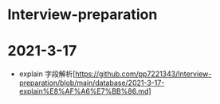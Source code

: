 # Interview-preparation

# 2021-3-17

* explain 字段解析[https://github.com/pp7221343/Interview-preparation/blob/main/database/2021-3-17-explain%E8%AF%A6%E7%BB%86.md]
